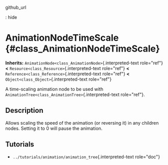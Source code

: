 github\_url

:   hide

AnimationNodeTimeScale {#class_AnimationNodeTimeScale}
======================

**Inherits:** `AnimationNode<class_AnimationNode>`{.interpreted-text
role="ref"} **\<** `Resource<class_Resource>`{.interpreted-text
role="ref"} **\<** `Reference<class_Reference>`{.interpreted-text
role="ref"} **\<** `Object<class_Object>`{.interpreted-text role="ref"}

A time-scaling animation node to be used with
`AnimationTree<class_AnimationTree>`{.interpreted-text role="ref"}.

Description
-----------

Allows scaling the speed of the animation (or reversing it) in any
children nodes. Setting it to 0 will pause the animation.

Tutorials
---------

-   `../tutorials/animation/animation_tree`{.interpreted-text
    role="doc"}
